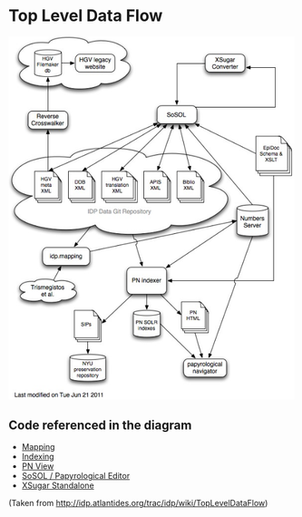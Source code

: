 Top Level Data Flow
===================

![Top Level Data Flow](images/TopLevelDataFlow-new.jpg)

Code referenced in the diagram
------------------------------

 * [Mapping](https://github.com/papyri/navigator/tree/master/pn-mapping)
 * [Indexing](https://github.com/papyri/navigator/tree/master/pn-indexer)
 * [PN View](https://github.com/papyri/navigator/tree/master/pn-dispatcher)
 * [SoSOL / Papyrological Editor](https://github.com/papyri/sosol)
 * [XSugar Standalone](https://github.com/papyri/xsugar)

(Taken from <http://idp.atlantides.org/trac/idp/wiki/TopLevelDataFlow>)
